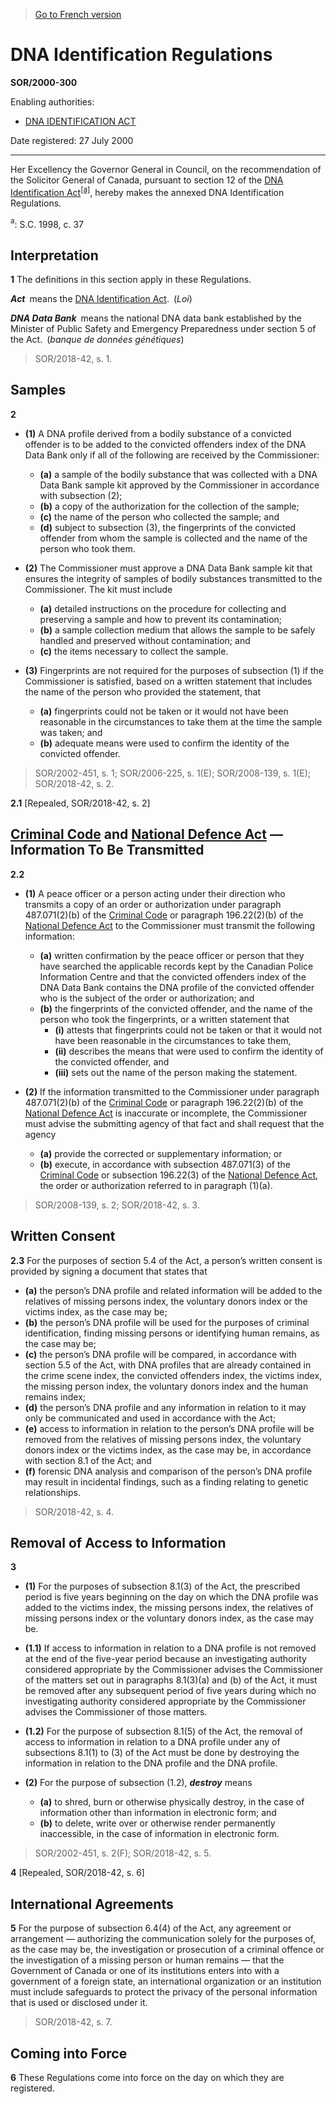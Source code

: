 > [Go to French version](/fr/Règlements/Décrets,%20ordonnances%20et%20règlements%20statutaires/2000/300.md)

# DNA Identification Regulations

**SOR/2000-300**

Enabling authorities: 
- [DNA IDENTIFICATION ACT](/en/Acts/Statutes%20of%20Canada/1998/c.%2037.md)

Date registered: 27 July 2000

----------

Her Excellency the Governor General in Council, on the recommendation of the Solicitor General of Canada, pursuant to section 12 of the [DNA Identification Act](/en/Acts/Statutes%20of%20Canada/1998/c.%2037.md)<sup><a href='#fn_SOR-2000-300_e_hq_1298'>[a]</a></sup>, hereby makes the annexed DNA Identification Regulations.

<a name='fn_SOR-2000-300_e_hq_1298'><sup>a</sup></a>: S.C. 1998, c. 37<br />




## Interpretation


**1** The definitions in this section apply in these Regulations.

***Act*** means the [DNA Identification Act](/en/Acts/Statutes%20of%20Canada/1998/c.%2037.md). (*Loi*)

***DNA Data Bank*** means the national DNA data bank established by the Minister of Public Safety and Emergency Preparedness under section 5 of the Act. (*banque de données génétiques*)
> SOR/2018-42, s. 1.





## Samples


**2** 

- **(1)** A DNA profile derived from a bodily substance of a convicted offender is to be added to the convicted offenders index of the DNA Data Bank only if all of the following are received by the Commissioner:
	- **(a)** a sample of the bodily substance that was collected with a DNA Data Bank sample kit approved by the Commissioner in accordance with subsection (2);
	- **(b)** a copy of the authorization for the collection of the sample;
	- **(c)** the name of the person who collected the sample; and
	- **(d)** subject to subsection (3), the fingerprints of the convicted offender from whom the sample is collected and the name of the person who took them.

- **(2)** The Commissioner must approve a DNA Data Bank sample kit that ensures the integrity of samples of bodily substances transmitted to the Commissioner. The kit must include
	- **(a)** detailed instructions on the procedure for collecting and preserving a sample and how to prevent its contamination;
	- **(b)** a sample collection medium that allows the sample to be safely handled and preserved without contamination; and
	- **(c)** the items necessary to collect the sample.

- **(3)** Fingerprints are not required for the purposes of subsection (1) if the Commissioner is satisfied, based on a written statement that includes the name of the person who provided the statement, that
	- **(a)** fingerprints could not be taken or it would not have been reasonable in the circumstances to take them at the time the sample was taken; and
	- **(b)** adequate means were used to confirm the identity of the convicted offender.
> SOR/2002-451, s. 1; SOR/2006-225, s. 1(E); SOR/2008-139, s. 1(E); SOR/2018-42, s. 2.




**2.1** [Repealed, SOR/2018-42, s. 2]




## [Criminal Code](/en/Acts/Revised%20Statutes%20of%20Canada/C/C-46.md) and [National Defence Act](/en/Acts/Revised%20Statutes%20of%20Canada/N/N-5.md) — Information To Be Transmitted


**2.2** 

- **(1)** A peace officer or a person acting under their direction who transmits a copy of an order or authorization under paragraph 487.071(2)(b) of the [Criminal Code](/en/Acts/Revised%20Statutes%20of%20Canada/C/C-46.md) or paragraph 196.22(2)(b) of the [National Defence Act](/en/Acts/Revised%20Statutes%20of%20Canada/N/N-5.md) to the Commissioner must transmit the following information:
	- **(a)** written confirmation by the peace officer or person that they have searched the applicable records kept by the Canadian Police Information Centre and that the convicted offenders index of the DNA Data Bank contains the DNA profile of the convicted offender who is the subject of the order or authorization; and
	- **(b)** the fingerprints of the convicted offender, and the name of the person who took the fingerprints, or a written statement that
		- **(i)** attests that fingerprints could not be taken or that it would not have been reasonable in the circumstances to take them,
		- **(ii)** describes the means that were used to confirm the identity of the convicted offender, and
		- **(iii)** sets out the name of the person making the statement.

- **(2)** If the information transmitted to the Commissioner under paragraph 487.071(2)(b) of the [Criminal Code](/en/Acts/Revised%20Statutes%20of%20Canada/C/C-46.md) or paragraph 196.22(2)(b) of the [National Defence Act](/en/Acts/Revised%20Statutes%20of%20Canada/N/N-5.md) is inaccurate or incomplete, the Commissioner must advise the submitting agency of that fact and shall request that the agency
	- **(a)** provide the corrected or supplementary information; or
	- **(b)** execute, in accordance with subsection 487.071(3) of the [Criminal Code](/en/Acts/Revised%20Statutes%20of%20Canada/C/C-46.md) or subsection 196.22(3) of the [National Defence Act](/en/Acts/Revised%20Statutes%20of%20Canada/N/N-5.md), the order or authorization referred to in paragraph (1)(a).
> SOR/2008-139, s. 2; SOR/2018-42, s. 3.





## Written Consent


**2.3** For the purposes of section 5.4 of the Act, a person’s written consent is provided by signing a document that states that
- **(a)** the person’s DNA profile and related information will be added to the relatives of missing persons index, the voluntary donors index or the victims index, as the case may be;
- **(b)** the person’s DNA profile will be used for the purposes of criminal identification, finding missing persons or identifying human remains, as the case may be;
- **(c)** the person’s DNA profile will be compared, in accordance with section 5.5 of the Act, with DNA profiles that are already contained in the crime scene index, the convicted offenders index, the victims index, the missing person index, the voluntary donors index and the human remains index;
- **(d)** the person’s DNA profile and any information in relation to it may only be communicated and used in accordance with the Act;
- **(e)** access to information in relation to the person’s DNA profile will be removed from the relatives of missing persons index, the voluntary donors index or the victims index, as the case may be, in accordance with section 8.1 of the Act; and
- **(f)** forensic DNA analysis and comparison of the person’s DNA profile may result in incidental findings, such as a finding relating to genetic relationships.
> SOR/2018-42, s. 4.





## Removal of Access to Information


**3** 

- **(1)** For the purposes of subsection 8.1(3) of the Act, the prescribed period is five years beginning on the day on which the DNA profile was added to the victims index, the missing persons index, the relatives of missing persons index or the voluntary donors index, as the case may be.

- **(1.1)** If access to information in relation to a DNA profile is not removed at the end of the five-year period because an investigating authority considered appropriate by the Commissioner advises the Commissioner of the matters set out in paragraphs 8.1(3)(a) and (b) of the Act, it must be removed after any subsequent period of five years during which no investigating authority considered appropriate by the Commissioner advises the Commissioner of those matters.

- **(1.2)** For the purpose of subsection 8.1(5) of the Act, the removal of access to information in relation to a DNA profile under any of subsections 8.1(1) to (3) of the Act must be done by destroying the information in relation to the DNA profile and the DNA profile.

- **(2)** For the purpose of subsection (1.2), ***destroy*** means
	- **(a)** to shred, burn or otherwise physically destroy, in the case of information other than information in electronic form; and
	- **(b)** to delete, write over or otherwise render permanently inaccessible, in the case of information in electronic form.
> SOR/2002-451, s. 2(F); SOR/2018-42, s. 5.




**4** [Repealed, SOR/2018-42, s. 6]




## International Agreements


**5** For the purpose of subsection 6.4(4) of the Act, any agreement or arrangement — authorizing the communication solely for the purposes of, as the case may be, the investigation or prosecution of a criminal offence or the investigation of a missing person or human remains — that the Government of Canada or one of its institutions enters into with a government of a foreign state, an international organization or an institution must include safeguards to protect the privacy of the personal information that is used or disclosed under it.
> SOR/2018-42, s. 7.





## Coming into Force


**6** These Regulations come into force on the day on which they are registered.


